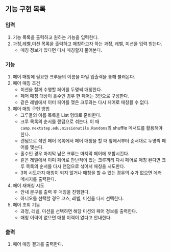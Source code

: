 ## 기능 구현 목록

### 입력

1. 기능 목록을 출력하고 원하는 기능을 입력한다.
2. 과정,레벨,미션 목록을 출력하고 매칭하고자 하는 과정, 레벨, 미션을 입력 받는다.
    - 매칭 정보가 있다면 다시 매칭할지 물어본다.

### 기능

1. 페어 매칭에 필요한 크루들의 이름을 파일 입출력을 통해 불러온다.
2. 페어 매칭 조건
    - 미션을 함께 수행할 페어를 두명씩 매칭한다.
    - 페어 매칭 대상이 홀수인 경우 한 페어는 3인으로 구성한다.
    - 같은 레벨에서 이미 페어를 맺은 크루와는 다시 페어로 매칭될 수 없다.
3. 페어 매칭 구현 방법
    - 크루들의 이름 목록을 List<String> 형태로 준비한다.
    - 크루 목록의 순서를 랜덤으로 섞는다. 이 때 `camp.nextstep.edu.missionutils.Randoms`의 shuffle 메서드를 활용해야 한다.
    - 랜덤으로 섞인 페어 목록에서 페어 매칭을 할 때 앞에서부터 순서대로 두명씩 페어를 맺는다.
    - 홀수인 경우 마지막 남은 크루는 마지막 페어에 포함시킨다.
    - 같은 레벨에서 이미 페어로 만난적이 있는 크루끼리 다시 페어로 매칭 된다면 크루 목록의 순서를 다시 랜덤으로 섞어서 매칭을 시도한다.
    - 3회 시도까지 매칭이 되지 않거나 매칭을 할 수 있는 경우의 수가 없으면 에러 메시지를 출력한다.
4. 페어 재매칭 시도
    - 안내 문구를 출력 후 매칭을 진행한다.
    - 아니오를 선택할 경우 코스, 레벨, 미션을 다시 선택한다.
5. 페어 조회 기능
    - 과정, 레벨, 미션을 선택하면 해당 미션의 페어 정보를 출력한다.
    - 매칭 이력이 없으면 매칭 이력이 없다고 안내한다.

### 출력

1. 페어 매칭 결과를 출력한다.